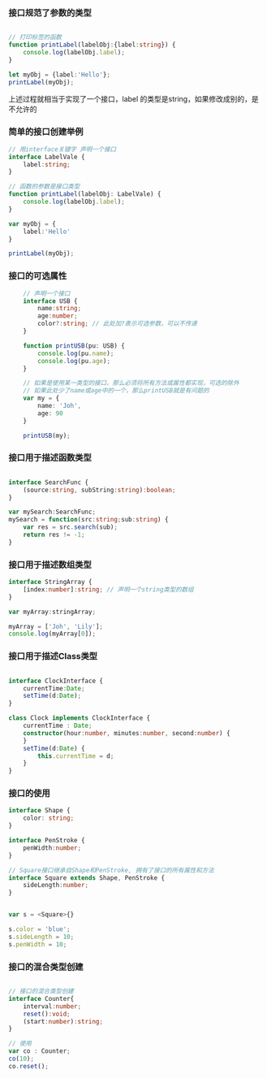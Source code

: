 ### 接口规范了参数的类型

```typescript

// 打印标签的函数
function printLabel(labelObj:{label:string}) {
	console.log(labelObj.label);
}

let myObj = {label:'Hello'};
printLabel(myObj);

```

上述过程就相当于实现了一个接口，label 的类型是string，如果修改成别的，是不允许的

### 简单的接口创建举例

```typescript
// 用interface关键字 声明一个接口
interface LabelVale {
	label:string;
}

// 函数的参数是接口类型
function printLabel(labelObj: LabelVale) {
	console.log(labelObj.label);
}

var myObj = {
	label:'Hello'
}

printLabel(myObj);

```

### 接口的可选属性

```typescript
	// 声明一个接口
	interface USB {
		name:string;
		age:number;
		color?:string; // 此处加?表示可选参数，可以不传递
	}

	function printUSB(pu: USB) {
		console.log(pu.name);
		console.log(pu.age);
	}

	// 如果是使用某一类型的接口，那么必须将所有方法或属性都实现，可选的除外
	// 如果此处少了name或age中的一个，那么printUSB就是有问题的
	var my = {
		name: 'Joh',
		age: 90
	}

	printUSB(my);

```

### 接口用于描述函数类型

```typescript

interface SearchFunc {
	(source:string, subString:string):boolean;
}

var mySearch:SearchFunc;
mySearch = function(src:string;sub:string) {
	var res = src.search(sub);
	return res != -1;
}

```

### 接口用于描述数组类型

```typescript
interface StringArray {
	[index:number]:string; // 声明一个string类型的数组
}

var myArray:stringArray;

myArray = ['Joh', 'Lily'];
console.log(myArray[0]);

```

### 接口用于描述Class类型

```typescript

interface ClockInterface {
	currentTime:Date;
	setTime(d:Date);
}

class Clock implements ClockInterface {
	currentTime : Date;
	constructor(hour:number, minutes:number, second:number) {
	}
	setTime(d:Date) {
		this.currentTime = d;
	}
}

```

### 接口的使用

```typescript
interface Shape {
	color: string;
}

interface PenStroke {
	penWidth:number;
}

// Square接口继承自Shape和PenStroke, 拥有了接口的所有属性和方法
interface Square extends Shape, PenStroke {
	sideLength:number;
}


var s = <Square>{}

s.color = 'blue';
s.sideLength = 10;
s.penWidth = 10;

```

### 接口的混合类型创建

```typescript

// 接口的混合类型创建
interface Counter{
	interval:number; 
	reset():void; 
	(start:number):string;
}

// 使用
var co : Counter;
co(10);
co.reset();

```
